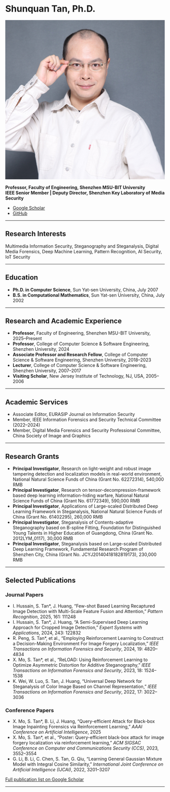 # Shunquan Tan, Ph.D.

![Profile Picture](assets/profile.jpg)

**Professor, Faculty of Engineering, Shenzhen MSU-BIT University**  
**IEEE Senior Member | Deputy Director, Shenzhen Key Laboratory of Media Security**

- [Google Scholar](https://scholar.google.com.hk/citations?user=WrKuu14AAAAJ)
- [GitHub](https://github.com/tansq)

---

## Research Interests

Multimedia Information Security, Steganography and Steganalysis, Digital Media Forensics, Deep Machine Learning, Pattern Recognition, AI Security, IoT Security

---

## Education

- **Ph.D. in Computer Science**, Sun Yat-sen University, China, July 2007
- **B.S. in Computational Mathematics**, Sun Yat-sen University, China, July 2002

---

## Research and Academic Experience

- **Professor**, Faculty of Engineering, Shenzhen MSU-BIT University, 2025–Present
- **Professor**, College of Computer Science & Software Engineering, Shenzhen University, 2024
- **Associate Professor and Research Fellow**, College of Computer Science & Software Engineering, Shenzhen University, 2018–2023
- **Lecturer**, College of Computer Science & Software Engineering, Shenzhen University, 2007–2017
- **Visiting Scholar**, New Jersey Institute of Technology, NJ, USA, 2005–2006

---

## Academic Services

- Associate Editor, EURASIP Journal on Information Security
- Member, IEEE Information Forensics and Security Technical Committee (2022–2024)
- Member, Digital Media Forensics and Security Professional Committee, China Society of Image and Graphics

---

## Research Grants

- **Principal Investigator**, Research on light-weight and robust image tampering detection and localization models in real-world environment, National Natural Science Funds of China (Grant No. 62272314), 540,000 RMB
- **Principal Investigator**, Research on tensor-decompression-framework based deep learning information-hiding warfare, National Natural Science Funds of China (Grant No. 61772349), 590,000 RMB
- **Principal Investigator**, Applications of Large-scaled Distributed Deep Learning Framework in Steganalysis, National Natural Science Funds of China (Grant No. 61402295), 260,000 RMB
- **Principal Investigator**, Steganalysis of Contents-adaptive Steganography based on B-spline Fitting, Foundation for Distinguished Young Talents in Higher Education of Guangdong, China (Grant No. 2012LYM_0117), 30,000 RMB
- **Principal Investigator**, Steganalysis based on Large-scaled Distributed Deep Learning Framework, Fundamental Research Program of Shenzhen City, China (Grant No. JCYJ20140418182819173), 230,000 RMB

---

## Selected Publications

### Journal Papers

- I. Hussain, S. Tan*, J. Huang, “Few-shot Based Learning Recaptured Image Detection with Multi-Scale Feature Fusion and Attention,” *Pattern Recognition*, 2025, 161: 111248
- I. Hussain, S. Tan*, J. Huang, “A Semi-Supervised Deep Learning Approach for Cropped Image Detection,” *Expert Systems with Applications*, 2024, 243: 122832
- R. Peng, S. Tan*, et al., “Employing Reinforcement Learning to Construct a Decision-Making Environment For Image Forgery Localization,” *IEEE Transactions on Information Forensics and Security*, 2024, 19: 4820–4834
- X. Mo, S. Tan*, et al., “ReLOAD: Using Reinforcement Learning to Optimize Asymmetric Distortion for Additive Steganography,” *IEEE Transactions on Information Forensics and Security*, 2023, 18: 1524–1538
- K. Wei, W. Luo, S. Tan, J. Huang, “Universal Deep Network for Steganalysis of Color Image Based on Channel Representation,” *IEEE Transactions on Information Forensics and Security*, 2022, 17: 3022–3036

### Conference Papers

- X. Mo, S. Tan*, B. Li, J. Huang, “Query-efficient Attack for Black-box Image Inpainting Forensics via Reinforcement Learning,” *AAAI Conference on Artificial Intelligence*, 2025
- X. Mo, S. Tan*, et al., “Poster: Query-efficient black-box attack for image forgery localization via reinforcement learning,” *ACM SIGSAC Conference on Computer and Communications Security (CCS)*, 2023, 3552–3554
- G. Li, B. Li, C. Chen, S. Tan, G. Qiu, “Learning General Gaussian Mixture Model with Integral Cosine Similarity,” *International Joint Conference on Artificial Intelligence (IJCAI)*, 2022, 3201–3207

[Full publication list on Google Scholar](https://scholar.google.com.hk/citations?user=WrKuu14AAAAJ)

---
